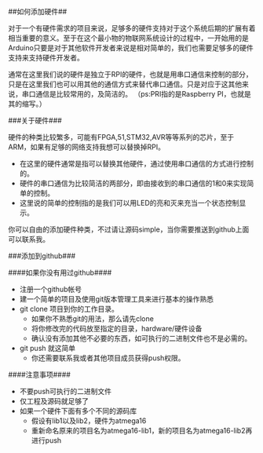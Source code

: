 ##如何添加硬件##

对于一个有硬件需求的项目来说，足够多的硬件支持对于这个系统后期的扩展有着相当重要的意义。至于在这个最小物的物联网系统设计的过程中，一开始用的是Arduino只要是对于其他软件开发者来说是相对简单的，我们也需要足够多的硬件支持来支持硬件开发者。

通常在这里我们说的硬件是独立于RPI的硬件，也就是用串口通信来控制的部分，只是在这里我们也可以用其他的通信方式来替代串口通信。只是对应于这其他来说，串口通信是比较常用的，及简洁的。
（ps:PRI指的是Raspberry PI，也就是其的缩写。）

###关于硬件###

硬件的种类比较繁多，可能有FPGA,51,STM32,AVR等等系列的芯片，至于ARM，如果有足够的网络支持我想可以替换掉RPI。

 - 在这里的硬件通常是指可以替换其他硬件，通过使用串口通信的方式进行控制的。
 - 硬件的串口通信为比较简洁的两部分，即由接收到的串口通信的1和0来实现简单的控制。
 - 这里说的简单的控制指的是我们可以用LED的亮和灭来充当一个状态控制显示。

你可以自由的添加硬件种类，不过请让源码simple，当你需要推送到github上面可以联系我。

###添加到github###

####如果你没有用过github####

 - 注册一个github帐号
 - 建一个简单的项目及使用git版本管理工具来进行基本的操作熟悉
 - git clone 项目到你的工作目录。
    - 如果你不熟悉git的用法，那么请先clone 
    - 将你修改完的代码放至指定的目录，hardware/硬件设备
    - 确认没有添加其他不必要的东西，如可执行的二进制文件也不是必需的。
 - git push 就这简单
    - 你还需要联系我或者其他项目成员获得push权限。
    
 ####注意事项####
 
 - 不要push可执行的二进制文件
 - 仅工程及源码就足够了
 - 如果一个硬件下面有多个不同的源码库
   - 假设有lib1以及lib2，硬件为atmega16
   - 重新命名原来的项目名为atmega16-lib1，新的项目名为atmega16-lib2再进行push
  